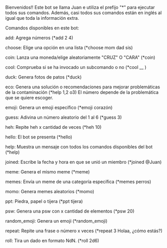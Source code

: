 Bienvenidos!! Este bot se llama Juan e utiliza el prefijo "*" para ejecutar todos sus comandos. Además, casi todos sus comandos están en inglés al igual que toda la información extra.

Comandos disponibles en este bot:

add: Agrega números (*add 2 4)

choose: Elige una opción en una lista (*choose mom dad sis)

coin: Lanza una moneda/elige aleatoriamente "CRUZ" O "CARA" (*coin)

cool: Comprueba si se ha invocado un subcomando o no (*cool __ )

duck: Genera fotos de patos (*duck)

eco: Genera una solución o recomendaciones para mejorar problemáticas de la contaminación (*help 1,2 o3) El número depende de la problemática que se quiere escoger.

emoji: Genera un emoji específico (*emoji corazón)

guess: Adivina un número aleatorio del 1 al 6 (*guess 3)

heh: Repite heh x cantidad de veces (*heh 10)

hello: El bot se presenta (*hello)

help: Muestra un mensaje con todos los comandos disponibles del bot (*help)

joined: Escribe la fecha y hora en que se unió un miembro (*joined @Juan)

meme: Genera el mismo meme (*meme)

memes: Envía un meme de una categoría específica (*memes perros)

momo: Genera memes aleatorios (*momo)

ppt: Piedra, papel o tijera (*ppt tijera)

psw: Genera una psw con x cantidad de elementos (*psw 20)

random_emoji: Genera un emoji (*random_emoji)

repeat: Repite una frase o número x veces (*repeat 3 Holaa, ¿cómo estás?)

roll: Tira un dado en formato NdN. (*roll 2d6)
